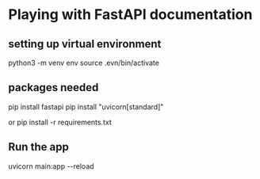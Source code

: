 # Playing with FastAPI documentation

## setting up virtual  environment
python3 -m venv env
source .evn/bin/activate

## packages needed
pip install fastapi
pip install "uvicorn[standard]"

or
pip install -r requirements.txt

## Run the app
uvicorn main:app --reload